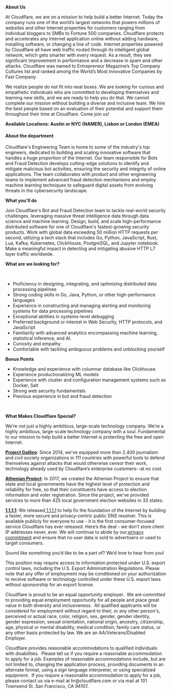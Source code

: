 <div class="content-intro">
	<div><strong>About Us</strong></div>
	<div>
		<p>At Cloudflare, we are on a mission to help build a better Internet. Today the company runs one of the world’s largest networks that powers millions of websites and other Internet properties for customers ranging from individual bloggers to SMBs to Fortune 500 companies. Cloudflare protects and accelerates any Internet application online without adding hardware, installing software, or changing a line of code. Internet properties powered by Cloudflare all have web traffic routed through its intelligent global network, which gets smarter with every request. As a result, they see significant improvement in performance and a decrease in spam and other attacks. Cloudflare was named to Entrepreneur Magazine’s Top Company Cultures list and ranked among the World’s Most Innovative Companies by Fast Company.&nbsp;</p>
		<p><span style="font-weight: 400;">We realize people do not fit into neat boxes. We are looking for curious and empathetic individuals who are committed to developing themselves and learning new skills, and we are ready to help you do that. We cannot complete our mission without building a diverse and inclusive team. We hire the best people based on an evaluation of their potential and support them throughout their time at Cloudflare. Come join us!&nbsp;</span></p>
	</div>
</div>
<p><strong>Available Locations: Austin or NYC (NAMER), Lisbon or London (EMEA)</strong></p>
<h4><strong>About the department</strong></h4>
<p>Cloudflare's Engineering Team is home to some of the industry's top engineers, dedicated to building and scaling innovative software that handles a huge proportion of the Internet. Our team responsible for Bots and Fraud Detection develops cutting-edge solutions to identify and mitigate malicious bot activities, ensuring the security and integrity of online applications. The team collaborates with product and other engineering teams to implement advanced fraud detection mechanisms and employ machine learning techniques to safeguard digital assets from evolving threats in the cybersecurity landscape.</p>
<p><strong>What you'll do</strong></p>
<p>Join Cloudflare's Bot and Fraud Detection team to tackle real-world security challenges, leveraging massive threat intelligence data through data science and machine learning. Design, build, and scale high-performance distributed software for one of Cloudflare's fastest-growing security products. Work with global data exceeding 50 million HTTP requests per second, utilizing a tech stack that includes Go, Python, JavaScript, Rust, Lua, Kafka, Kubernetes, ClickHouse, PostgreSQL, and Jupyter notebook. Make a meaningful impact in detecting and mitigating abusive HTTP L7 layer traffic worldwide.</p>
<p><strong>What are we looking for?</strong></p>
<p>&nbsp;</p>
<ul>
	<li>Proficiency in designing, integrating, and optimizing distributed data processing pipelines</li>
	<li>Strong coding skills in Go, Java, Python, or other high-performance languages</li>
	<li>Experience in constructing and managing alerting and monitoring systems for data processing pipelines</li>
	<li>Exceptional abilities in systems-level debugging</li>
	<li>Preferred background or interest in Web Security, HTTP protocols, and JavaScript</li>
	<li>Familiarity with advanced analytics encompassing machine learning, statistical inference, and AI.</li>
	<li>Curiosity and empathy</li>
	<li>Comfortable with tackling ambiguous problems and unblocking yourself</li>
</ul>
<p><strong>Bonus Points</strong></p>
<ul>
	<li>Knowledge and experience with columnar database like Clickhouse.</li>
	<li>Experience productionalizing ML models</li>
	<li>Experience with cluster and configuration management systems such as Docker, Salt</li>
	<li>Strong web security fundamentals</li>
	<li>Previous experience in bot and fraud detection</li>
</ul>
<p>&nbsp;</p>
<div class="content-conclusion">
	<p><strong>What Makes Cloudflare Special?</strong></p>
	<p><span style="font-weight: 400;">We’re not just a highly ambitious, large-scale technology company. We’re a highly ambitious, large-scale technology company with a soul. Fundamental to our mission to help build a better Internet is protecting the free and open Internet.</span></p>
	<p><a href="https://blog.cloudflare.com/protecting-free-expression-online/"><strong>Project Galileo</strong></a><span style="font-weight: 400;">: Since 2014, we've equipped more than 2,400 journalism and civil society organizations in 111 countries with powerful tools to defend themselves against attacks that would otherwise censor their work, technology already used by Cloudflare’s enterprise customers--at no cost.</span></p>
	<p><strong><a href="https://www.cloudflare.com/athenian/">Athenian Project</a></strong><span style="font-weight: 400;">: In 2017, we created the Athenian Project to ensure that state and local governments have the highest level of protection and reliability for free, so that their constituents have access to election information and voter registration. Since the project, we've provided services to more than 425 local government election websites in 33 states.</span></p>
	<p><a href="https://1.1.1.1/"><strong>1.1.1.1</strong></a><span style="font-weight: 400;">: We released</span><a href="https://1.1.1.1/"> <span style="font-weight: 400;">1.1.1.1</span></a><span style="font-weight: 400;"> to help fix the foundation of the Internet by building a faster, more secure and privacy-centric public DNS resolver. This is available publicly for everyone to use - it is the first consumer-focused service Cloudflare has ever released. Here’s the deal - we don’t store client IP addresses never, ever. We will continue to abide by our</span><a href="https://developers.cloudflare.com/1.1.1.1/privacy/public-dns-resolver"> privacy commitment</a><span style="font-weight: 400;"> and ensure that no user data is sold to advertisers or used to target consumers.</span></p>
	<p><span style="font-weight: 400;">Sound like something you’d like to be a part of? We’d love to hear from you!</span></p>
	<p><span style="font-weight: 400;">This position may require access to information protected under U.S. export control laws, including the U.S. Export Administration Regulations. Please note that any offer of employment may be conditioned on your authorization to receive software or technology controlled under these U.S. export laws without sponsorship for an export license.</span></p>
	<p><span style="font-weight: 400;">Cloudflare is proud to be an equal opportunity employer. &nbsp;We are committed to providing equal employment opportunity for all people and place great value in both diversity and inclusiveness. &nbsp;All qualified applicants will be considered for employment without regard to their, or any other person's, perceived or actual</span> <span style="font-weight: 400;">race, color, religion, sex, gender, gender identity, gender expression, sexual orientation, national origin, ancestry, citizenship, age, physical or mental disability, medical condition, family care status, or any other basis protected by law. </span><span style="font-weight: 400;">We are an AA/Veterans/Disabled Employer.</span></p>
	<p><span style="font-weight: 400;">Cloudflare provides reasonable accommodations to qualified individuals with disabilities. &nbsp;Please tell us if you require a reasonable accommodation to apply for a job. Examples of reasonable accommodations include, but are not limited to, changing the application process, providing documents in an alternate format, using a sign language interpreter, or using specialized equipment. &nbsp;If you require a reasonable accommodation to apply for a job, please contact us via e-mail at </span><span style="font-weight: 400;">hr@cloudflare.com</span><span style="font-weight: 400;"> or via mail at 101 Townsend St. San Francisco, CA 94107.</span></p>
</div>